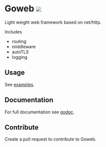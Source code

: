 # Goweb ![](https://github.com/twharmon/goweb/workflows/Test/badge.svg)
Light weight web framework based on net/http.

Includes
- routing
- middleware
- autoTLS
- logging

## Usage
See [examples](https://github.com/twharmon/goweb/tree/master/examples).

## Documentation
For full documentation see [godoc](https://godoc.org/github.com/twharmon/goweb).

## Contribute
Create a pull request to contribute to Goweb.
